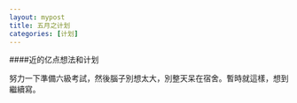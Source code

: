 ```yaml
---
layout: mypost
title: 五月之计划
categories: [计划]
---
```


####近的亿点想法和计划

努力一下準備六級考試，然後腦子別想太大，別整天呆在宿舍。暫時就這樣，想到繼續寫。
